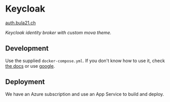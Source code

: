 # Keycloak

[auth.bula21.ch](https://auth.bula21.ch/)

_Keycloak identity broker with custom mova theme._

## Development

Use the supplied `docker-compose.yml`. If you don't know how to use it, check [the docs](https://docs.docker.com/compose/) or use [google](https://lmgtfy.app/?q=Docker+Compose).

## Deployment

We have an Azure subscription and use an App Service to build and deploy.